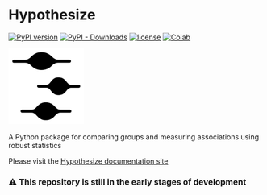 # Hypothesize
[![PyPI version](https://img.shields.io/pypi/v/hypothesize?style=flat-square)](https://pypi.org/project/hypothesize/)
[![PyPI - Downloads](https://img.shields.io/pypi/dw/hypothesize?style=flat-square)](https://pypistats.org/packages/hypothesize)
[![license](https://img.shields.io/pypi/l/hypothesize?style=flat-square)](https://github.com/Alcampopiano/hypothesize/blob/master/LICENSE)
[![Colab](https://colab.research.google.com/assets/colab-badge.svg)](https://colab.research.google.com/github/Alcampopiano/hypothesize/blob/master/examples/hypothesize_notebook_for_colab.ipynb)


<img src="https://github.com/Alcampopiano/hypothesize/blob/master/docs/docs/img/vp_inv.png?raw=true" alt="drawing" width="150"/>

A Python package for comparing groups and measuring associations using robust statistics

Please visit the [Hypothesize documentation site](https://Alcampopiano.github.io/hypothesize/)

### :warning: This repository is still in the early stages of development